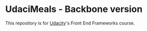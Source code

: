 # UdaciMeals - Backbone version

This repository is for [Udacity](https://www.udacity.com/)'s Front End Frameworks course.
